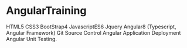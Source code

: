 # AngularTraining
HTML5
CSS3
BootStrap4
JavascriptES6
Jquery
Angular8 (Typescript, Angular Framework) 
Git Source Control
Angular Application Deployment
Angular Unit Testing.

